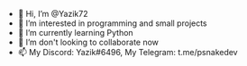 - 👋 Hi, I’m @Yazik72
- 👀 I’m interested in programming and small projects
- 🌱 I’m currently learning Python
- 💞️ I’m don't looking to collaborate now
- 📫 My Discord: Yazik#6496, My Telegram: t.me/psnakedev

<!---
Yazik72/Yazik72 is a ✨ special ✨ repository because its `README.md` (this file) appears on your GitHub profile.
You can click the Preview link to take a look at your changes.
--->
